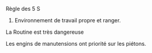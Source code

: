 
Règle des 5 S 
1. Environnement de travail propre et ranger. 


La Routine est très dangereuse

Les engins de manutensions ont priorité sur les piétons. 